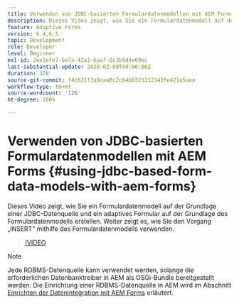 ```yaml
---
title: Verwenden von JDBC-basierten Formulardatenmodellen mit AEM Forms
description: Dieses Video zeigt, wie Sie ein Formulardatenmodell auf der Grundlage einer JDBC-Datenquelle und ein adaptives Formular auf der Grundlage des Formulardatenmodells erstellen. Weiter zeigt es, wie Sie den Vorgang „INSERT“ mithilfe des Formulardatenmodells verwenden.
feature: Adaptive Forms
version: 6.4,6.5
topic: Development
role: Developer
level: Beginner
exl-id: 2ee1efe7-ba7a-42a1-baaf-8c3b9d4e69ec
last-substantial-update: 2020-02-09T00:00:00Z
duration: 378
source-git-commit: f4c621f3a9caa8c2c64b8323312343fe421a5aee
workflow-type: tm+mt
source-wordcount: '126'
ht-degree: 100%

---
```


# Verwenden von JDBC-basierten Formulardatenmodellen mit AEM Forms {#using-jdbc-based-form-data-models-with-aem-forms}

Dieses Video zeigt, wie Sie ein Formulardatenmodell auf der Grundlage einer JDBC-Datenquelle und ein adaptives Formular auf der Grundlage des Formulardatenmodells erstellen. Weiter zeigt es, wie Sie den Vorgang „INSERT“ mithilfe des Formulardatenmodells verwenden.

>[!VIDEO](https://video.tv.adobe.com/v/17736?quality=12&learn=on)

>[!NOTE]
>
>Jede RDBMS-Datenquelle kann verwendet werden, solange die erforderlichen Datenbanktreiber in AEM als OSGi-Bundle bereitgestellt werden. Die Einrichtung einer RDBMS-Datenquelle in AEM wird im Abschnitt [Einrichten der Datenintegration mit AEM Forms](/help/forms/adaptive-forms/data-integration-technical-video-setup.md) erläutert.
